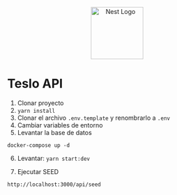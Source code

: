 
<p align="center">
  <a href="http://nestjs.com/" target="blank"><img src="https://nestjs.com/img/logo-small.svg" width="120" alt="Nest Logo" /></a>
</p>

# Teslo API

1. Clonar proyecto
2. ```yarn install```
3. Clonar el archivo ```.env.template``` y renombrarlo a ```.env```
4. Cambiar variables de entorno
5. Levantar la base de datos

```
docker-compose up -d
```
6. Levantar: ```yarn start:dev```

7. Ejecutar SEED
```
http://localhost:3000/api/seed
```




